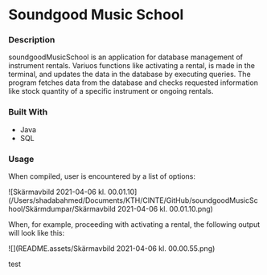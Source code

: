 # Soundgood Music School



### Description

soundgoodMusicSchool is an application for database management of instrument rentals. Variuos functions like activating a rental, is made in the terminal, and updates the data in the database by executing queries. The program fetches data from the database and checks requested information like stock quantity of a specific instrument or ongoing rentals.



### Built With

- Java
- SQL



### Usage

When compiled, user is encountered by a list of options:

![Skärmavbild 2021-04-06 kl. 00.01.10](/Users/shadabahmed/Documents/KTH/CINTE/GitHub/soundgoodMusicSchool/Skärmdumpar/Skärmavbild 2021-04-06 kl. 00.01.10.png)

When, for example, proceeding with activating a rental, the following output will look like this:

![](README.assets/Skärmavbild 2021-04-06 kl. 00.00.55.png)

test